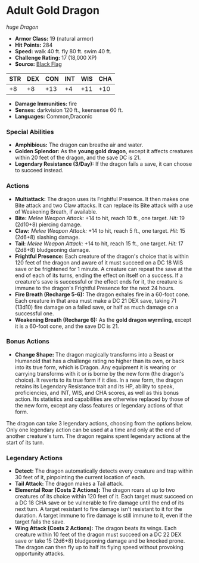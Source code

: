 # Adult Gold Dragon

*huge* *Dragon*

- **Armor Class:** 19 (natural armor)
- **Hit Points:** 284 
- **Speed:** walk 40 ft. fly 80 ft. swim 40 ft.
- **Challenge Rating:** 17 (18,000 XP)
- **Source:** [Black Flag](https://koboldpress.com/kpstore/product/tovrpg-pg-mv/)

| STR | DEX | CON | INT | WIS | CHA |
| --- | --- | --- | --- | --- | --- |
| +8 | +8 | +13 | +4 | +11 | +10 |

- **Damage Immunities:** fire
- **Senses:** darkvision 120 ft., keensense 60 ft.
- **Languages:** Common,Draconic

### Special Abilities

- **Amphibious:** The dragon can breathe air and water.
- **Golden Splendor:** As the **young gold dragon**, except it affects creatures within 20 feet of the dragon, and the save DC is 21.
- **Legendary Resistance (3/Day):** If the dragon fails a save, it can choose to succeed instead.

### Actions

- **Multiattack:** The dragon uses its Frightful Presence. It then makes one Bite attack and two Claw attacks. It can replace its Bite attack with a use of Weakening Breath, if available.
- **Bite:** _Melee Weapon Attack:_ +14 to hit, reach 10 ft., one target. _Hit:_ 19 (2d10+8) piercing damage.
- **Claw:** _Melee Weapon Attack:_ +14 to hit, reach 5 ft., one target. _Hit:_ 15 (2d6+8) slashing damage.
- **Tail:** _Melee Weapon Attack:_ +14 to hit, reach 15 ft., one target. _Hit:_ 17 (2d8+8) bludgeoning damage.
- **Frightful Presence:** Each creature of the dragon's choice that is within 120 feet of the dragon and aware of it must succeed on a DC 18 WIS save or be frightened for 1 minute. A creature can repeat the save at the end of each of its turns, ending the effect on itself on a success. If a creature's save is successful or the effect ends for it, the creature is immune to the dragon's Frightful Presence for the next 24 hours.
- **Fire Breath (Recharge 5-6):** The dragon exhales fire in a 60-foot cone. Each creature in that area must make a DC 21 DEX save, taking 71 (13d10) fire damage on a failed save, or half as much damage on a successful one.
- **Weakening Breath (Recharge 6):** As the **gold dragon wyrmling**, except it is a 60-foot cone, and the save DC is 21.

### Bonus Actions

- **Change Shape:** The dragon magically transforms into a Beast or Humanoid that has a challenge rating no higher than its own, or back into its true form, which is Dragon. Any equipment it is wearing or carrying transforms with it or is borne by the new form (the dragon's choice). It reverts to its true form if it dies. In a new form, the dragon retains its Legendary Resistance trait and its HP, ability to speak, proficiencies, and INT, WIS, and CHA scores, as well as this bonus action. Its statistics and capabilities are otherwise replaced by those of the new form, except any class features or legendary actions of that form.

The dragon can take 3 legendary actions, choosing from the options below. Only one legendary action can be used at a time and only at the end of another creature's turn. The dragon regains spent legendary actions at the start of its turn.

### Legendary Actions

- **Detect:** The dragon automatically detects every creature and trap within 30 feet of it, pinpointing the current location of each.
- **Tail Attack:** The dragon makes a Tail attack.
- **Elemental Roar (Costs 2 Actions):** The dragon roars at up to two creatures of its choice within 120 feet of it. Each target must succeed on a DC 18 CHA save or be vulnerable to fire damage until the end of its next turn. A target resistant to fire damage isn't resistant to it for the duration. A target immune to fire damage is still immune to it, even if the target fails the save.
- **Wing Attack (Costs 2 Actions):** The dragon beats its wings. Each creature within 10 feet of the dragon must succeed on a DC 22 DEX save or take 15 (2d6+8) bludgeoning damage and be knocked prone. The dragon can then fly up to half its flying speed without provoking opportunity attacks.

